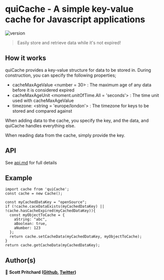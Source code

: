 # quiCache - A simple key-value cache for Javascript applications

![version](https://img.shields.io/badge/version-1.0.0-blue.svg?cacheSeconds=2592000)

> Easily store and retrieve data while it's not expired!

## How it works

quiCache provides a key-value structure for data to be stored in. During construction, you can specify the following properties;

- cacheMaxAgeValue &lt;number = 30> : The maximum age of any data before it is considered expired
- cacheMaxAgeUnit &lt;moment.unitOfTime.All = 'seconds'> : The time unit used with cacheMaxAgeValue
- timezone: &lt;string = 'europe/london'> : The timezone for keys to be stored and compared against

When adding data to the cache, you specify the key, and the data, and quiCache handles everything else.

When reading data from the cache, simply provide the key.

## API

See [api.md](./api.md) for full details

## Example

    import cache from 'quiCache';
    const cache = new Cache();

    const myCachedDataKey = "openSource";
    if (!cache.caceDataExists(myCachedDataKey) || !cache.hasCacheExpired(myCachedDataKey)){
      const myObjectToCache = {
        aString: "abc",
        aBoolean: true,
        aNumber: 123
      };
      return cache.setCacheData(myCachedDataKey, myObjectToCache);
    }
    return cache.getCacheData(myCachedDataKey);

## Author(s)

👤 **Scott Pritchard ([Github](https://github.com/ChronSyn), [Twitter](https://twitter.com/ChronSyn))**
